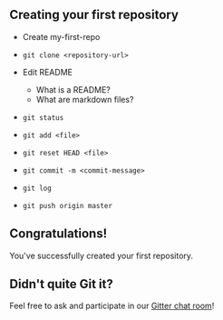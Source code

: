 ## Creating your first repository

* Create my-first-repo

* `git clone <repository-url>`

* Edit README
    * What is a README?
    * What are markdown files?

* `git status`

* `git add <file>`

* `git reset HEAD <file>`

* `git commit -m <commit-message>`

* `git log`

* `git push origin master`

## Congratulations!

You've successfully created your first repository.

## Didn't quite Git it?

Feel free to ask and participate in our [Gitter chat room](https://gitter.im/WWCodeManila/Git)!